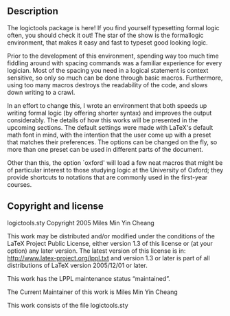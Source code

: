 

Description
-----------

The logictools package is here! If you find yourself typesetting formal logic often, you should check it out! 
The star of the show is the formallogic environment, that makes it easy and fast to typeset good looking logic.

Prior to the development of this environment, spending way too much time fiddling around with spacing commands 
was a familiar experience for every logician. Most of the spacing you need in a logical statement is context 
sensitive, so only so much can be done through basic macros. Furthermore, using too many macros destroys the 
readability of the code, and slows down writing to a crawl.

In an effort to change this, I wrote an environment that both speeds up writing formal logic (by offering 
shorter syntax) and improves the output considerably. The details of how this works will be presented in the 
upcoming sections. The default settings were made with LaTeX's default math font in mind, with the intention 
that the user come up with a preset that matches their preferences. The options can be changed on the fly, so 
more than one preset can be used in different parts of the document.

Other than this, the option `oxford' will load a few neat macros that might be of particular interest to those 
studying logic at the University of Oxford; they provide shortcuts to notations that are commonly used in the 
first-year courses.


Copyright and license
---------------------

logictools.sty
Copyright 2005 Miles Min Yin Cheang

This work may be distributed and/or modified under the
conditions of the LaTeX Project Public License, either version 1.3
of this license or (at your option) any later version.
The latest version of this license is in:
           http://www.latex-project.org/lppl.txt
and version 1.3 or later is part of all distributions of LaTeX
version 2005/12/01 or later.

This work has the LPPL maintenance status “maintained”.
 
The Current Maintainer of this work is Miles Min Yin Cheang

This work consists of the file logictools.sty
